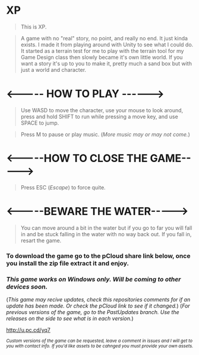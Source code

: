 # XP

>This is XP. 

>A game with no "real" story, no point, and really no end. It just kinda exists. I made it from playing around with Unity to see what I could do. It started as a terrain test for me to play with the terrain tool for my Game Design class then slowly became it's own little world. If you want a story it's up to you to make it, pretty much a sand box but with just a world and character.


# <----- HOW TO PLAY ------>

>Use WASD to move the character, use your mouse to look around, press and hold SHIFT to run while pressing a move key, and use SPACE to jump.

>Press M to pause or play music. (_More music may or may not come._)

# <-----HOW TO CLOSE THE GAME----->

>Press ESC (_Escape_) to force quite.

# <-----BEWARE THE WATER----->

>You can move around a bit in the water but if you go to far you will fall in and be stuck falling in the water with no way back out. If you fall in, resart the game.

### To download the game go to the pCloud share link below, once you install the zip file extract it and enjoy. 
### *This game works on Windows only. Will be coming to other devices soon.*

(_This game may recive updates, check this repositories comments for if an update has been made. Or check the pCloud link to see if it changed._)
(_For previous versions of the game, go to the PastUpdates branch. Use the releases on the side to see what is in each version._)

http://u.pc.cd/yq7

_<sub>Custom versions of the game can be requested, leave a comment in issues and I will get to you with contact info.  If you'd like assets to be cahnged you must provide your own assets.</sub>_
